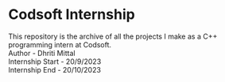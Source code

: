 # Codsoft Internship
This repository is the archive of all the projects I make as a C++ programming intern at Codsoft.
<br>
Author - Dhriti Mittal
<br>
Internship Start - 20/9/2023
<br>
Internship End - 20/10/2023